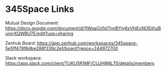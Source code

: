 # 345Space Links

Mutual Design Document: https://docs.google.com/document/d/1lWqaOzfqITnnBYjy6xVhlExNOEjjhzBuisjrXQWBU7E/edit?usp=sharing

Zenhub Board: https://app.zenhub.com/workspaces/345space-5e5ff478f8dbe288f339c2e1/board?repos=244972700

Slack workspace: https://app.slack.com/client/TUKU5R1MF/CUJH8NL75/details/members
